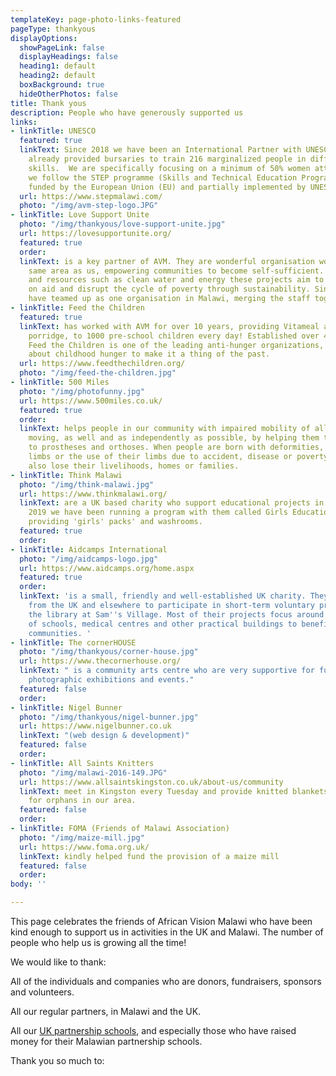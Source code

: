 ```yaml
---
templateKey: page-photo-links-featured
pageType: thankyous
displayOptions:
  showPageLink: false
  displayHeadings: false
  heading1: default
  heading2: default
  boxBackground: true
  hideOtherPhotos: false
title: Thank yous
description: People who have generously supported us
links:
- linkTitle: UNESCO
  featured: true
  linkText: Since 2018 we have been an International Partner with UNESCO who have
    already provided bursaries to train 216 marginalized people in different vocational
    skills.  We are specifically focusing on a minimum of 50% women attendance and
    we follow the STEP programme (Skills and Technical Education Programme) an initiative
    funded by the European Union (EU) and partially implemented by UNESCO.
  url: https://www.stepmalawi.com/
  photo: "/img/avm-step-logo.JPG"
- linkTitle: Love Support Unite
  photo: "/img/thankyous/love-support-unite.jpg"
  url: https://lovesupportunite.org/
  featured: true
  order: 
  linkText: is a key partner of AVM. They are wonderful organisation working in the
    same area as us, empowering communities to become self-sufficient. Using infrastructure
    and resources such as clean water and energy these projects aim to break reliance
    on aid and disrupt the cycle of poverty through sustainability. Since 2019, we
    have teamed up as one organisation in Malawi, merging the staff together.
- linkTitle: Feed the Children
  featured: true
  linkText: has worked with AVM for over 10 years, providing Vitameal a nutritional
    porridge, to 1000 pre-school children every day! Established over 40 years ago,
    Feed the Children is one of the leading anti-hunger organizations, raising awareness
    about childhood hunger to make it a thing of the past.
  url: https://www.feedthechildren.org/
  photo: "/img/feed-the-children.jpg"
- linkTitle: 500 Miles
  photo: "/img/photofunny.jpg"
  url: https://www.500miles.co.uk/
  featured: true
  order: 
  linkText: helps people in our community with impaired mobility of all kinds to get
    moving, as well and as independently as possible, by helping them to get access
    to prostheses and orthoses. When people are born with deformities, lose their
    limbs or the use of their limbs due to accident, disease or poverty, many of them
    also lose their livelihoods, homes or families.
- linkTitle: Think Malawi
  photo: "/img/think-malawi.jpg"
  url: https://www.thinkmalawi.org/
  linkText: are a UK based charity who support educational projects in Malawi. Since
    2019 we have been running a program with them called Girls Education Matters,
    providing 'girls' packs' and washrooms.
  featured: true
  order: 
- linkTitle: Aidcamps International
  photo: "/img/aidcamps-logo.jpg"
  url: https://www.aidcamps.org/home.aspx
  featured: true
  order: 
  linkText: 'is a small, friendly and well-established UK charity. They provide volunteers
    from the UK and elsewhere to participate in short-term voluntary projects including
    the library at Sam''s Village. Most of their projects focus around the construction
    of schools, medical centres and other practical buildings to benefit developing
    communities. '
- linkTitle: The cornerHOUSE
  photo: "/img/thankyous/corner-house.jpg"
  url: https://www.thecornerhouse.org/
  linkText: " is a community arts centre who are very supportive for fundraising,
    photographic exhibitions and events."
  featured: false
  order: 
- linkTitle: Nigel Bunner
  photo: "/img/thankyous/nigel-bunner.jpg"
  url: https://www.nigelbunner.co.uk
  linkText: "(web design & development)"
  featured: false
  order: 
- linkTitle: All Saints Knitters
  photo: "/img/malawi-2016-149.JPG"
  url: https://www.allsaintskingston.co.uk/about-us/community
  linkText: meet in Kingston every Tuesday and provide knitted blankets and clothing
    for orphans in our area.
  featured: false
  order: 
- linkTitle: FOMA (Friends of Malawi Association)
  photo: "/img/maize-mill.jpg"
  url: https://www.foma.org.uk/
  linkText: kindly helped fund the provision of a maize mill
  featured: false
  order: 
body: ''

---
```

This page celebrates the friends of African Vision Malawi who have been kind enough to support us in activities in the UK and Malawi. The number of people who help us is growing all the time!

We would like to thank:

All of the individuals and companies who are donors, fundraisers, sponsors and volunteers.

All our regular partners, in Malawi and the UK.

All our [UK partnership schools](/education/school-partnerships/#schools), and especially those who have raised money for their Malawian partnership schools.

Thank you so much to: